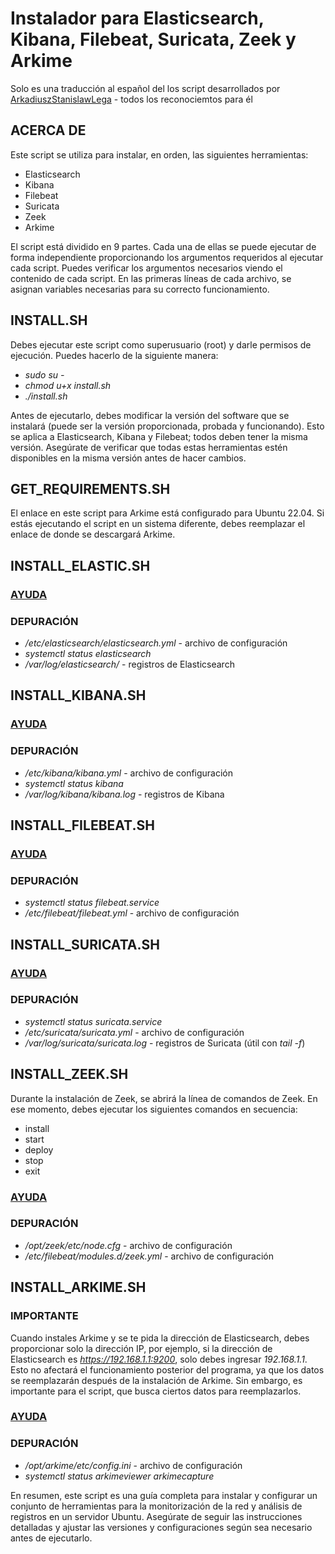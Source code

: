 # Instalador para Elasticsearch, Kibana, Filebeat, Suricata, Zeek y Arkime

Solo es una traducción al español del los script desarrollados por [ArkadiuszStanislawLega](https://github.com/ArkadiuszStanislawLega/Elastic)  - todos los reconociemtos para él

## ACERCA DE

Este script se utiliza para instalar, en orden, las siguientes herramientas:
- Elasticsearch
- Kibana
- Filebeat
- Suricata
- Zeek
- Arkime

El script está dividido en 9 partes. Cada una de ellas se puede ejecutar de forma independiente proporcionando los argumentos requeridos al ejecutar cada script. Puedes verificar los argumentos necesarios viendo el contenido de cada script. En las primeras líneas de cada archivo, se asignan variables necesarias para su correcto funcionamiento.

## INSTALL.SH

Debes ejecutar este script como superusuario (root) y darle permisos de ejecución. Puedes hacerlo de la siguiente manera:

- _sudo su -_
- _chmod u+x install.sh_
- _./install.sh_

Antes de ejecutarlo, debes modificar la versión del software que se instalará (puede ser la versión proporcionada, probada y funcionando). Esto se aplica a Elasticsearch, Kibana y Filebeat; todos deben tener la misma versión. Asegúrate de verificar que todas estas herramientas estén disponibles en la misma versión antes de hacer cambios.

## GET_REQUIREMENTS.SH

El enlace en este script para Arkime está configurado para Ubuntu 22.04. Si estás ejecutando el script en un sistema diferente, debes reemplazar el enlace de donde se descargará Arkime.

## INSTALL_ELASTIC.SH

### [AYUDA](https://www.elastic.co/guide/en/elasticsearch/reference/current/deb.html)

### DEPURACIÓN
- _/etc/elasticsearch/elasticsearch.yml_ - archivo de configuración
- _systemctl status elasticsearch_
- _/var/log/elasticsearch/_ - registros de Elasticsearch

## INSTALL_KIBANA.SH

### [AYUDA](https://www.elastic.co/guide/en/elasticsearch/reference/current/deb.html)

### DEPURACIÓN
- _/etc/kibana/kibana.yml_ - archivo de configuración
- _systemctl status kibana_
- _/var/log/kibana/kibana.log_ - registros de Kibana

## INSTALL_FILEBEAT.SH

### [AYUDA](https://www.elastic.co/guide/en/beats/filebeat/current/filebeat-installation-configuration.html)

### DEPURACIÓN
- _systemctl status filebeat.service_
- _/etc/filebeat/filebeat.yml_ - archivo de configuración

## INSTALL_SURICATA.SH

### [AYUDA](https://www.digitalocean.com/community/tutorials/how-to-install-suricata-on-ubuntu-20-04)

### DEPURACIÓN
- _systemctl status suricata.service_
- _/etc/suricata/suricata.yml_ - archivo de configuración
- _/var/log/suricata/suricata.log_ - registros de Suricata (útil con _tail -f_)

## INSTALL_ZEEK.SH

Durante la instalación de Zeek, se abrirá la línea de comandos de Zeek. En ese momento, debes ejecutar los siguientes comandos en secuencia:
- install
- start
- deploy
- stop
- exit

### [AYUDA](https://docs.zeek.org/en/master/quickstart.html)

### DEPURACIÓN
- _/opt/zeek/etc/node.cfg_ - archivo de configuración
- _/etc/filebeat/modules.d/zeek.yml_ - archivo de configuración

## INSTALL_ARKIME.SH

### **IMPORTANTE**
Cuando instales Arkime y se te pida la dirección de Elasticsearch, debes proporcionar solo la dirección IP, por ejemplo, si la dirección de Elasticsearch es _https://192.168.1.1:9200_, solo debes ingresar _192.168.1.1_. Esto no afectará el funcionamiento posterior del programa, ya que los datos se reemplazarán después de la instalación de Arkime. Sin embargo, es importante para el script, que busca ciertos datos para reemplazarlos.

### [AYUDA](https://kifarunix.com/install-arkime-moloch-full-packet-capture-tool-on-ubuntu/)

### DEPURACIÓN
- _/opt/arkime/etc/config.ini_ - archivo de configuración
- _systemctl status arkimeviewer arkimecapture_

En resumen, este script es una guía completa para instalar y configurar un conjunto de herramientas para la monitorización de la red y análisis de registros en un servidor Ubuntu. Asegúrate de seguir las instrucciones detalladas y ajustar las versiones y configuraciones según sea necesario antes de ejecutarlo.
